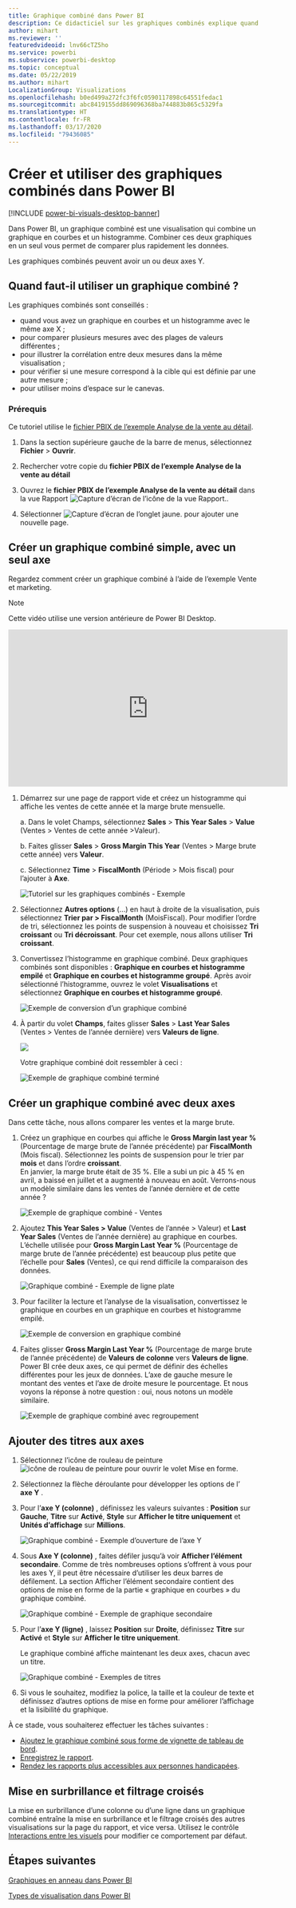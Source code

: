 ```yaml
---
title: Graphique combiné dans Power BI
description: Ce didacticiel sur les graphiques combinés explique quand les utiliser et comment les créer dans le service Power BI et dans Power BI Desktop.
author: mihart
ms.reviewer: ''
featuredvideoid: lnv66cTZ5ho
ms.service: powerbi
ms.subservice: powerbi-desktop
ms.topic: conceptual
ms.date: 05/22/2019
ms.author: mihart
LocalizationGroup: Visualizations
ms.openlocfilehash: b0ed499a272fc3f6fc0590117898c64551fedac1
ms.sourcegitcommit: abc8419155dd869096368ba744883b865c5329fa
ms.translationtype: HT
ms.contentlocale: fr-FR
ms.lasthandoff: 03/17/2020
ms.locfileid: "79436085"
---
```

# <a name="create-and-use-combo-charts-in-power-bi"></a>Créer et utiliser des graphiques combinés dans Power BI

[!INCLUDE [power-bi-visuals-desktop-banner](../includes/power-bi-visuals-desktop-banner.md)]

Dans Power BI, un graphique combiné est une visualisation qui combine un graphique en courbes et un histogramme. Combiner ces deux graphiques en un seul vous permet de comparer plus rapidement les données.

Les graphiques combinés peuvent avoir un ou deux axes Y.

## <a name="when-to-use-a-combo-chart"></a>Quand faut-il utiliser un graphique combiné ?
Les graphiques combinés sont conseillés :

* quand vous avez un graphique en courbes et un histogramme avec le même axe X ;
* pour comparer plusieurs mesures avec des plages de valeurs différentes ;
* pour illustrer la corrélation entre deux mesures dans la même visualisation ;
* pour vérifier si une mesure correspond à la cible qui est définie par une autre mesure ;
* pour utiliser moins d’espace sur le canevas.

### <a name="prerequisites"></a>Prérequis
Ce tutoriel utilise le [fichier PBIX de l’exemple Analyse de la vente au détail](https://download.microsoft.com/download/9/6/D/96DDC2FF-2568-491D-AAFA-AFDD6F763AE3/Retail%20Analysis%20Sample%20PBIX.pbix).

1. Dans la section supérieure gauche de la barre de menus, sélectionnez **Fichier** > **Ouvrir**.
   
2. Rechercher votre copie du **fichier PBIX de l’exemple Analyse de la vente au détail**

1. Ouvrez le **fichier PBIX de l’exemple Analyse de la vente au détail** dans la vue Rapport ![Capture d’écran de l’icône de la vue Rapport.](media/power-bi-visualization-kpi/power-bi-report-view.png).

1. Sélectionner ![Capture d’écran de l’onglet jaune.](media/power-bi-visualization-kpi/power-bi-yellow-tab.png) pour ajouter une nouvelle page.



## <a name="create-a-basic-single-axis-combo-chart"></a>Créer un graphique combiné simple, avec un seul axe
Regardez comment créer un graphique combiné à l’aide de l’exemple Vente et marketing.
   > [!NOTE]
   > Cette vidéo utilise une version antérieure de Power BI Desktop.
   > 
   > 
<iframe width="560" height="315" src="https://www.youtube.com/embed/lnv66cTZ5ho?list=PL1N57mwBHtN0JFoKSR0n-tBkUJHeMP2cP" frameborder="0" allowfullscreen></iframe>  

<a name="create"></a>

1. Démarrez sur une page de rapport vide et créez un histogramme qui affiche les ventes de cette année et la marge brute mensuelle.

    a.  Dans le volet Champs, sélectionnez **Sales** \> **This Year Sales** > **Value** (Ventes > Ventes de cette année >Valeur).

    b.  Faites glisser **Sales** \> **Gross Margin This Year** (Ventes > Marge brute cette année) vers **Valeur**.

    c. Sélectionnez **Time** \> **FiscalMonth** (Période > Mois fiscal) pour l’ajouter à **Axe**.

    ![Tutoriel sur les graphiques combinés - Exemple](media/power-bi-visualization-combo-chart/combotutorial1new.png)
5. Sélectionnez **Autres options** (...) en haut à droite de la visualisation, puis sélectionnez **Trier par > FiscalMonth** (MoisFiscal). Pour modifier l’ordre de tri, sélectionnez les points de suspension à nouveau et choisissez **Tri croissant** ou **Tri décroissant**. Pour cet exemple, nous allons utiliser **Tri croissant**.

6. Convertissez l’histogramme en graphique combiné. Deux graphiques combinés sont disponibles : **Graphique en courbes et histogramme empilé** et **Graphique en courbes et histogramme groupé**. Après avoir sélectionné l’histogramme, ouvrez le volet **Visualisations** et sélectionnez **Graphique en courbes et histogramme groupé**.

    ![Exemple de conversion d’un graphique combiné](media/power-bi-visualization-combo-chart/converttocombo-new2.png)
7. À partir du volet **Champs**, faites glisser **Sales** \> **Last Year Sales** (Ventes > Ventes de l’année dernière) vers **Valeurs de ligne**.

   ![](media/power-bi-visualization-combo-chart/linevaluebucket.png)

   Votre graphique combiné doit ressembler à ceci :

   ![Exemple de graphique combiné terminé](media/power-bi-visualization-combo-chart/combochartdone-new.png)

## <a name="create-a-combo-chart-with-two-axes"></a>Créer un graphique combiné avec deux axes
Dans cette tâche, nous allons comparer les ventes et la marge brute.

1. Créez un graphique en courbes qui affiche le **Gross Margin last year %** (Pourcentage de marge brute de l’année précédente) par **FiscalMonth** (Mois fiscal). Sélectionnez les points de suspension pour le trier par **mois** et dans l’ordre **croissant**.  
En janvier, la marge brute était de 35 %. Elle a subi un pic à 45 % en avril, a baissé en juillet et a augmenté à nouveau en août. Verrons-nous un modèle similaire dans les ventes de l’année dernière et de cette année ?

   ![Exemple de graphique combiné - Ventes](media/power-bi-visualization-combo-chart/combo1-new.png)
2. Ajoutez **This Year Sales > Value** (Ventes de l’année > Valeur) et **Last Year Sales** (Ventes de l’année dernière) au graphique en courbes. L’échelle utilisée pour **Gross Margin Last Year %** (Pourcentage de marge brute de l’année précédente) est beaucoup plus petite que l’échelle pour **Sales** (Ventes), ce qui rend difficile la comparaison des données.      

   ![Graphique combiné - Exemple de ligne plate](media/power-bi-visualization-combo-chart/flatline-new.png)
3. Pour faciliter la lecture et l’analyse de la visualisation, convertissez le graphique en courbes en un graphique en courbes et histogramme empilé.

   ![Exemple de conversion en graphique combiné](media/power-bi-visualization-combo-chart/converttocombo-new.png)

4. Faites glisser **Gross Margin Last Year %** (Pourcentage de marge brute de l’année précédente) de **Valeurs de colonne** vers **Valeurs de ligne**. Power BI crée deux axes, ce qui permet de définir des échelles différentes pour les jeux de données. L’axe de gauche mesure le montant des ventes et l’axe de droite mesure le pourcentage. Et nous voyons la réponse à notre question : oui, nous notons un modèle similaire.

   ![Exemple de graphique combiné avec regroupement](media/power-bi-visualization-combo-chart/power-bi-clustered-combo.png)    

## <a name="add-titles-to-the-axes"></a>Ajouter des titres aux axes
1. Sélectionnez l’icône de rouleau de peinture ![icône de rouleau de peinture](media/power-bi-visualization-combo-chart/power-bi-paintroller.png) pour ouvrir le volet Mise en forme.
1. Sélectionnez la flèche déroulante pour développer les options de l’ **axe Y** .
1. Pour l’**axe Y (colonne)** , définissez les valeurs suivantes : **Position** sur **Gauche**, **Titre** sur **Activé**, **Style** sur **Afficher le titre uniquement** et **Unités d’affichage** sur **Millions**.

   ![Graphique combiné - Exemple d’ouverture de l’axe Y](media/power-bi-visualization-combo-chart/power-bi-open-y.png)
4. Sous **Axe Y (colonne)** , faites défiler jusqu’à voir **Afficher l’élément secondaire**. Comme de très nombreuses options s’offrent à vous pour les axes Y, il peut être nécessaire d’utiliser les deux barres de défilement. La section Afficher l’élément secondaire contient des options de mise en forme de la partie « graphique en courbes » du graphique combiné.

   ![Graphique combiné - Exemple de graphique secondaire](media/power-bi-visualization-combo-chart/power-bi-secondary.png)
5. Pour l’**axe Y (ligne)** , laissez **Position** sur **Droite**, définissez **Titre** sur **Activé** et **Style** sur **Afficher le titre uniquement**.

   Le graphique combiné affiche maintenant les deux axes, chacun avec un titre.

   ![Graphique combiné - Exemples de titres](media/power-bi-visualization-combo-chart/power-bi-2-titles.png)

6. Si vous le souhaitez, modifiez la police, la taille et la couleur de texte et définissez d’autres options de mise en forme pour améliorer l’affichage et la lisibilité du graphique.

À ce stade, vous souhaiterez effectuer les tâches suivantes :

* [Ajoutez le graphique combiné sous forme de vignette de tableau de bord](../service-dashboard-tiles.md).
* [Enregistrez le rapport](../service-report-save.md).
* [Rendez les rapports plus accessibles aux personnes handicapées](../desktop-accessibility.md).

## <a name="cross-highlighting-and-cross-filtering"></a>Mise en surbrillance et filtrage croisés

La mise en surbrillance d’une colonne ou d’une ligne dans un graphique combiné entraîne la mise en surbrillance et le filtrage croisés des autres visualisations sur la page du rapport, et vice versa. Utilisez le contrôle [Interactions entre les visuels](../service-reports-visual-interactions.md) pour modifier ce comportement par défaut.

## <a name="next-steps"></a>Étapes suivantes

[Graphiques en anneau dans Power BI](power-bi-visualization-doughnut-charts.md)

[Types de visualisation dans Power BI](power-bi-visualization-types-for-reports-and-q-and-a.md)
